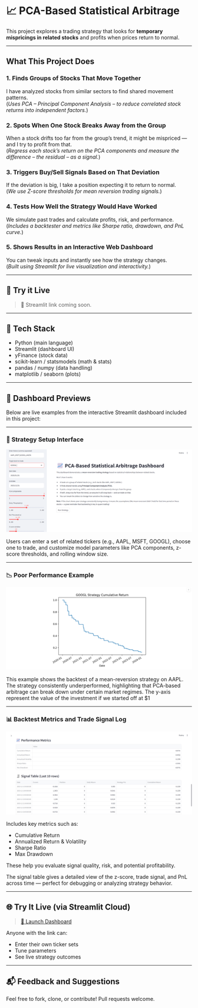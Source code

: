 # 📈 PCA-Based Statistical Arbitrage

This project explores a trading strategy that looks for **temporary mispricings in related stocks** and profits when prices return to normal. 

---

## What This Project Does

### 1. Finds Groups of Stocks That Move Together  
I have analyzed stocks from similar sectors to find shared movement patterns.  
(*Uses PCA – Principal Component Analysis – to reduce correlated stock returns into independent factors.*)

### 2. Spots When One Stock Breaks Away from the Group  
When a stock drifts too far from the group’s trend, it might be mispriced — and I try to profit from that.  
(*Regress each stock’s return on the PCA components and measure the difference – the residual – as a signal.*)

### 3. Triggers Buy/Sell Signals Based on That Deviation  
If the deviation is big, I take a position expecting it to return to normal.  
(*We use Z-score thresholds for mean reversion trading signals.*)

### 4. Tests How Well the Strategy Would Have Worked  
We simulate past trades and calculate profits, risk, and performance.  
(*Includes a backtester and metrics like Sharpe ratio, drawdown, and PnL curve.*)

### 5. Shows Results in an Interactive Web Dashboard  
You can tweak inputs and instantly see how the strategy changes.  
(*Built using Streamlit for live visualization and interactivity.*)

---

## 🚀 Try it Live

> 🔗 Streamlit link coming soon.

---

## 🧱 Tech Stack

- Python (main language)
- Streamlit (dashboard UI)
- yFinance (stock data)
- scikit-learn / statsmodels (math & stats)
- pandas / numpy (data handling)
- matplotlib / seaborn (plots)

---

## 📸 Dashboard Previews

Below are live examples from the interactive Streamlit dashboard included in this project:

---

### 🧠 Strategy Setup Interface

![Dashboard Intro](docs/dashboard_2.png)

Users can enter a set of related tickers (e.g., AAPL, MSFT, GOOGL), choose one to trade, and customize model parameters like PCA components, z-score thresholds, and rolling window size.

---

### 📉 Poor Performance Example

![AAPL Result](docs/dashboard_3.png)

This example shows the backtest of a mean-reversion strategy on AAPL. The strategy consistently underperformed, highlighting that PCA-based arbitrage can break down under certain market regimes. The y-axis represent the value of the investment if we started off at $1

---

### 📊 Backtest Metrics and Trade Signal Log

![Metrics](docs/dashboard_4.png)

Includes key metrics such as:
- Cumulative Return
- Annualized Return & Volatility
- Sharpe Ratio
- Max Drawdown

These help you evaluate signal quality, risk, and potential profitability.

The signal table gives a detailed view of the z-score, trade signal, and PnL across time — perfect for debugging or analyzing strategy behavior.

---

## 🌐 Try It Live (via Streamlit Cloud)

> [📲 Launch Dashboard](https://Kairav828-pca-stat-arb.streamlit.app)  

Anyone with the link can:
- Enter their own ticker sets
- Tune parameters
- See live strategy outcomes

---

## 📬 Feedback and Suggestions

Feel free to fork, clone, or contribute! Pull requests welcome.
